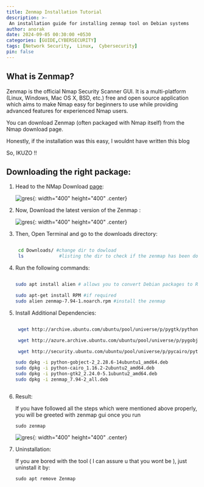 ```yaml
---
title: Zenmap Installation Tutorial
description: >-
 An installation guide for installing zenmap tool on Debian systems
author: anorak
date: 2024-09-05 00:30:00 +0530
categories: [GUIDE,CYBERSECURITY]
tags: [Network Security,  Linux,  Cybersecurity]
pin: false
---
```


## What is Zenmap?

Zenmap is the official Nmap Security Scanner GUI. It is a multi-platform (Linux, Windows, Mac OS X, BSD, etc.) free and open source application which aims to make Nmap easy for beginners to use while providing advanced features for experienced Nmap users.

You can download Zenmap (often packaged with Nmap itself) from the Nmap download page. 

Honestly, if the installation was this easy, I wouldnt have written this blog 

So, IKUZO !!

## Downloading the right package:

  1. Head to the NMap Download [page](https://nmap.org/download):
     
     ![gres](/assets/img/202409/zen1.png){: width="400" height="400" .center}
  
  
  2. Now, Download the latest version of the Zenmap :
  
        ![gres](/assets/img/202409/zen2.png){: width="400" height="400" .center}
  
  3. Then, Open Terminal and go to the downloads directory:
  
        ```bash
        
         cd Downloads/ #change dir to dowload
         ls             #listing the dir to check if the zenmap has been downloaded
        
        ```
  
  4. Run the following commands:
  
        ```bash
        
        sudo apt install alien # allows you to convert Debian packages to RPM packages, and vice versa.
        
        sudo apt-get install RPM #if required
        sudo alien zenmap-7.94-1.noarch.rpm #install the zenmap
        
        ```
  
  5. Install Additional Dependencies:
  
        ```bash 
        
         wget http://archive.ubuntu.com/ubuntu/pool/universe/p/pygtk/python-gtk2_2.24.0-5.1ubuntu2_amd64.deb
        
         wget http://azure.archive.ubuntu.com/ubuntu/pool/universe/p/pygobject-2/python-gobject-2_2.28.6-14ubuntu1_amd64.deb
        
         wget http://security.ubuntu.com/ubuntu/pool/universe/p/pycairo/python-cairo_1.16.2-2ubuntu2_amd64.deb
        ```
  
  
        ```bash
        sudo dpkg -i python-gobject-2_2.28.6-14ubuntu1_amd64.deb
        sudo dpkg -i python-cairo_1.16.2-2ubuntu2_amd64.deb
        sudo dpkg -i python-gtk2_2.24.0-5.1ubuntu2_amd64.deb
        sudo dpkg -i zenmap_7.94-2_all.deb
        
        
        
        ```
  
  6. Result:
  
       If you have followed all the steps which were mentioned above properly, you will be greeted with zenmap gui once you run
       ```
       sudo zenmap
       ```
       ![gres](/assets/img/202409/zen3.png){: width="400" height="400" .center}
  
  7. Uninstallation:
  
      If you are bored with the tool ( I can assure u that you wont be ), just uninstall it by:
      ```
      sudo apt remove Zenmap
      ```

  




